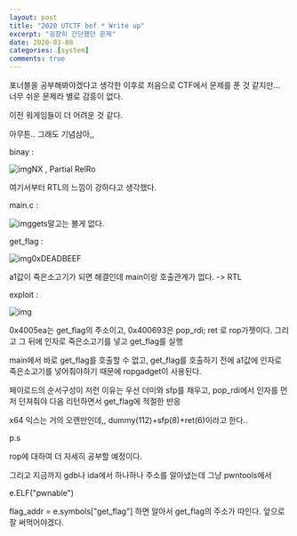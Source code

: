 ```yaml
---
layout: post
title: "2020 UTCTF bof * Write up"
excerpt: "굉장히 간단했던 문제"
date: 2020-03-08
categories: [system]
comments: true 
---
```


포너블을 공부해봐야겠다고 생각한 이후로 처음으로 CTF에서 문제를 푼 것 같지만... 너무 쉬운 문제라 별로 감흥이 없다.

이전 워게임들이 더 어려운 것 같다.

아무튼.. 그래도 기념삼아,,

binay :



![img](https://k.kakaocdn.net/dn/ca20p9/btqCAP8j4mh/niK9o76AvgHidgKihHxvwK/img.png)NX , Partial RelRo



여기서부터 RTL의 느낌이 강하다고 생각했다.

main.c :



![img](https://k.kakaocdn.net/dn/byzezV/btqCtYfldoP/kzCaIlQmKLWP3KTTSC9PZ1/img.png)gets말고는 볼게 없다.



get_flag :



![img](https://k.kakaocdn.net/dn/zGFKs/btqCuYMS5ZG/HBgMEz6nLKTuUGw2n9XMB1/img.png)0xDEADBEEF



a1값이 죽은소고기가 되면 해결인데 main이랑 호출관계가 없다. -> RTL

exploit :



![img](https://k.kakaocdn.net/dn/PB9O8/btqCy4yp1up/5jvuYhDRUSBrZHqaFE1De1/img.png)



0x4005ea는 get_flag의 주소이고, 0x400693은 pop_rdi; ret 로 rop가젯이다. 그리고 그 뒤에 인자로 죽은소고기를 넣고 get_flag를  실행

main에서 바로 get_flag를 호출할 수  없고, get_flag를 호출하기 전에 a1값에 인자로 죽은소고기를 넣어줘야하기 때문에 ropgadget이 사용된다. 

페이로드의 순서구성이 저런 이유는 우선 더미와 sfp를 채우고, pop_rdi에서 인자를 먼저 던져줘야 다음 리턴하면서 get_flag에 적절한 반응

x64 익스는 거의 오랜만인데,, dummy(112)+sfp(8)+ret(6)이라고 한다.. 

p.s

rop에 대하여 더 자세히 공부할 예정이다.  

그리고 지금까지 gdb나 ida에서 하나하나 주소를 알아냈는데 그냥 pwntools에서

e.ELF("pwnable")

flag_addr = e.symbols["get_flag"] 하면 알아서 get_flag의 주소가 따인다. 앞으로 잘 써먹어야겠다.